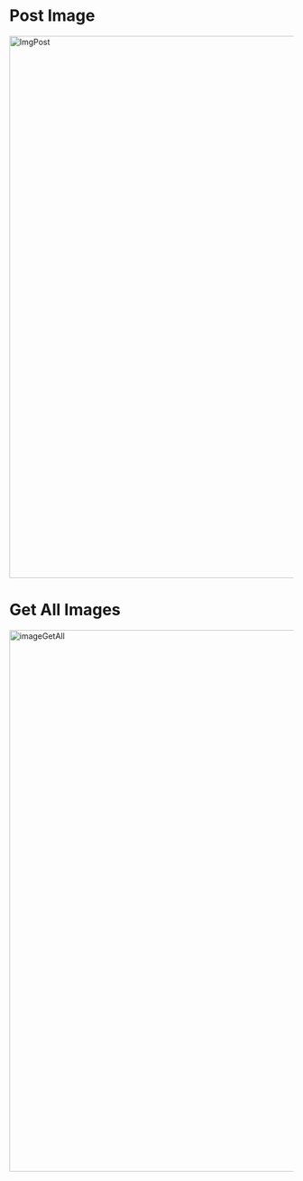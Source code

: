 # Post Image
<img width="960" alt="ImgPost" src="https://github.com/imeshhirushan2117/Image_Uplode/assets/91472937/b733b55d-5654-47b4-9d09-edc5cf23720c">

# Get All Images
<img width="959" alt="imageGetAll" src="https://github.com/imeshhirushan2117/Image_Uplode/assets/91472937/3989cce1-cd1c-4c9a-b498-034ae5677282">


